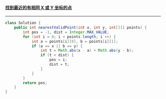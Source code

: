 #### <a href="https://leetcode.cn/problems/find-nearest-point-that-has-the-same-x-or-y-coordinate/">找到最近的有相同 X 或 Y 坐标的点</a>

-------------

```java
class Solution {
    public int nearestValidPoint(int x, int y, int[][] points) {
        int pos = -1, dist = Integer.MAX_VALUE;
        for (int i = 0; i < points.length; i ++) {
            int a = points[i][0], b = points[i][1];
            if (a == x || b == y) {
                int t = Math.abs(x - a) + Math.abs(y - b);
                if (t < dist) {
                    pos = i;
                    dist = t;
                }
            }
        }
        return pos;
    }
}
```

